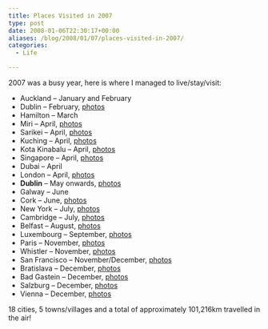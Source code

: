 ```yaml
---
title: Places Visited in 2007
type: post
date: 2008-01-06T22:30:17+00:00
aliases: /blog/2008/01/07/places-visited-in-2007/
categories:
  - Life

---
```

2007 was a busy year, here is where I managed to live/stay/visit:

  * Auckland &#8211; January and February
  * Dublin &#8211; February, [photos][1]
  * Hamilton &#8211; March
  * Miri &#8211; April, [photos][2]
  * Sarikei &#8211; April, [photos][3]
  * Kuching &#8211; April, [photos][4]
  * Kota Kinabalu &#8211; April, [photos][5]
  * Singapore &#8211; April, [photos][6]
  * Dubai &#8211; April
  * London &#8211; April, [photos][7]
  * **Dublin** &#8211; May onwards, [photos][8]
  * Galway &#8211; June
  * Cork &#8211; June, [photos][9]
  * New York &#8211; July, [photos][10]
  * Cambridge &#8211; July, [photos][11]
  * Belfast &#8211; August, [photos][12]
  * Luxembourg &#8211; September, [photos][13]
  * Paris &#8211; November, [photos][14]
  * Whistler &#8211; November, [photos][15]
  * San Francisco &#8211; November/December, [photos][16]
  * Bratislava &#8211; December, [photos][17]
  * Bad Gastein &#8211; December, [photos][18]
  * Salzburg &#8211; December, [photos][19]
  * Vienna &#8211; December, [photos][20]

18 cities, 5 towns/villages and a total of approximately 101,216km travelled in the air!

 [1]: http://www.mattandkatbrown.com/gallery/tag/Google%20Interview
 [2]: http://www.mattandkatbrown.com/gallery/tag/Miri
 [3]: http://www.mattandkatbrown.com/gallery/tag/Sarikei
 [4]: http://www.mattandkatbrown.com/gallery/tag/Kuching
 [5]: http://www.mattandkatbrown.com/gallery/tag/Kota%20Kinabalu
 [6]: http://www.mattandkatbrown.com/gallery/tag/Singapore
 [7]: http://www.mattandkatbrown.com/gallery/tag/London
 [8]: http://www.mattandkatbrown.com/gallery/tag/Dublin
 [9]: http://www.mattandkatbrown.com/gallery/tag/Sirt4
 [10]: http://www.mattandkatbrown.com/gallery/tag/New%20York
 [11]: http://www.mattandkatbrown.com/gallery/tag/Cambridge
 [12]: http://www.mattandkatbrown.com/gallery/tag/Belfast
 [13]: http://www.mattandkatbrown.com/gallery/tag/Luxembourg
 [14]: http://www.mattandkatbrown.com/gallery/tag/Paris
 [15]: http://www.mattandkatbrown.com/gallery/tag/Whistler
 [16]: http://www.mattandkatbrown.com/gallery/tag/San%20Francisco
 [17]: http://www.mattandkatbrown.com/gallery/tag/Bratislava
 [18]: http://www.mattandkatbrown.com/gallery/tag/Bad%20Gastein
 [19]: http://www.mattandkatbrown.com/gallery/tag/Salzburg
 [20]: http://www.mattandkatbrown.com/gallery/tag/Vienna